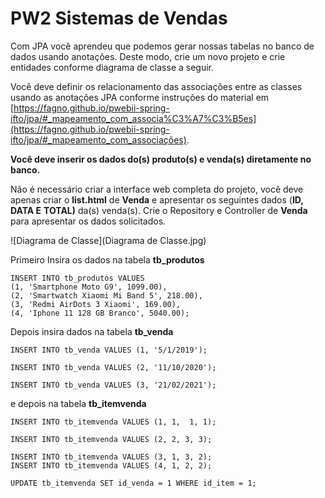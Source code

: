 #  PW2 Sistemas de Vendas

Com JPA você aprendeu que podemos gerar nossas tabelas no banco de dados usando anotações. Deste modo, crie um novo projeto e crie entidades conforme diagrama de classe a seguir.

Você deve definir os relacionamento das associações entre as classes usando as anotações JPA conforme instruções do material em [https://fagno.github.io/pwebii-spring-ifto/jpa/#_mapeamento_com_associa%C3%A7%C3%B5es](https://fagno.github.io/pwebii-spring-ifto/jpa/#_mapeamento_com_associações).

**Você deve inserir os dados do(s) produto(s) e venda(s) diretamente no banco.**

Não é necessário criar a interface web completa do projeto, você deve apenas criar o **list.html** de **Venda** e apresentar os seguintes dados (**ID,** **DATA E** **TOTAL)** da(s) venda(s). Crie o Repository e Controller de **Venda** para apresentar os dados solicitados.

![Diagrama de Classe](Diagrama de Classe.jpg)



Primeiro Insira os dados na tabela **tb_produtos**

````mysql
INSERT INTO tb_produtos VALUES
(1, 'Smartphone Moto G9', 1099.00), 
(2, 'Smartwatch Xiaomi Mi Band 5', 218.00),
(3, 'Redmi AirDots 3 Xiaomi', 169.00),
(4, 'Iphone 11 128 GB Branco', 5040.00);
````

Depois insira dados na tabela **tb_venda**

````mysql
INSERT INTO tb_venda VALUES (1, '5/1/2019'); 

INSERT INTO tb_venda VALUES (2, '11/10/2020');

INSERT INTO tb_venda VALUES (3, '21/02/2021');
````

e depois na tabela **tb_itemvenda**

````mysql
INSERT INTO tb_itemvenda VALUES (1, 1,  1, 1);

INSERT INTO tb_itemvenda VALUES (2, 2, 3, 3);

INSERT INTO tb_itemvenda VALUES (3, 1, 3, 2);
INSERT INTO tb_itemvenda VALUES (4, 1, 2, 2);
````

````mysql
UPDATE tb_itemvenda SET id_venda = 1 WHERE id_item = 1;
````

